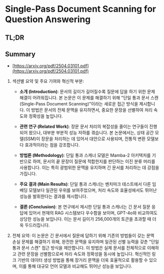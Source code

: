 # Single-Pass Document Scanning for Question Answering
## TL;DR
## Summary
- [https://arxiv.org/pdf/2504.03101.pdf](https://arxiv.org/pdf/2504.03101.pdf)

1. 섹션별 요약 및 주요 기여와 혁신적 부분:
   - **소개 (Introduction)**: 문서의 길이가 길어질수록 질문에 답을 하기 위한 문제 해결이 어려워집니다. 본 논문은 이 문제를 해결하기 위해 "단일 통과 문서 스캔(Single-Pass Document Scanning)"이라는 새로운 접근 방식을 제시합니다. 이 방법은 문서의 전체 문맥을 유지하면서, 중요한 문장을 선별하여 처리 속도와 정확성을 높입니다.
   
   - **관련 연구 (Related Work)**: 장문 문서 처리의 복잡성을 줄이는 연구들이 진행되어 왔으나, 대부분 부분적 성능 저하를 겪습니다. 본 논문에서는, 상태 공간 모델(SSM)이 장문을 처리하는 데 있어서 대안으로 사용되며, 전통적 변환 모델보다 효과적이라는 점을 강조합니다.
   
   - **방법론 (Methodology)**: 단일 통과 스캐너 모델은 Mamba-2 아키텍처를 기반으로 하여, 문서의 끝 문장이 질문에 적합한지를 판단하는 이진 분류 머리를 사용합니다. 이는 특히 광범위한 문맥을 유지하며 긴 문서를 처리하는 데 강점을 가집니다.
   
   - **주요 결과 (Main Results)**: 단일 통과 스캐너는 벤치마크 테스트에서 다른 임베딩 모델보다 일관된 우위를 보여주었으며, 처리 속도와 효율성에서도 뛰어난 성능을 발휘한다는 결과를 제시합니다.
   
   - **결론 (Conclusion)**: 본 연구에서 제시한 단일 통과 스캐너는 긴 문서 질문 응답에 있어서 현재의 RAG 시스템보다 우수함을 보이며, GPT-4o와 비교하여도 상당한 성능을 보입니다. 이는 문서 길이가 256,000개의 토큰을 초과할 때 더욱 두드러집니다.

2. 전체 요약:
   이 논문은 긴 문서에서 질문에 답하기 위해 기존의 방법들이 갖는 문맥 손실 문제를 해결하기 위해, 완전한 문맥을 유지하며 일관된 선별 능력을 갖춘 "단일 통과 문서 스캔" 접근 방식을 제안합니다. 이 방법은 실제 문서를 전체적으로 이해하고 관련 문장을 선별함으로써 처리 속도와 정확성을 동시에 높입니다. 혁신적인 링크 기반의 데이터 생성 방법을 통해 장거리 문맥을 더욱 효율적으로 활용할 수 있으며, 이를 통해 대규모 언어 모델과 비교해도 뛰어난 성능을 보입니다.
